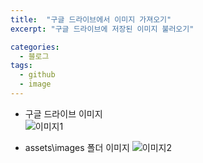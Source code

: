 ```yaml
---
title:  "구글 드라이브에서 이미지 가져오기"
excerpt: "구글 드라이브에 저장된 이미지 불러오기"

categories:
  - 블로그
tags:
  - github
  - image  
---
```

* 구글 드라이브 이미지  
![이미지1](https://drive.google.com/uc?id=1CYWhiee5skjEcDNq6rUgA_Y0c2u1iAds)

* assets\images 폴더 이미지
![이미지2](https://withmaster.github.io/assets/images/500×300.png)